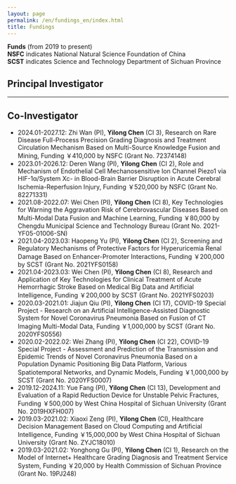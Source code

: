 ```yaml
---
layout: page
permalink: /en/fundings_en/index.html
title: Fundings
---
```


**Funds** (from 2019 to present)<br>
**NSFC** indicates National Natural Science Foundation of China<br>
**SCST** indicates Science and Technology Department of Sichuan Province
<br>
## Principal Investigator


---
## Co-Investigator
- 2024.01-2027.12: Zhi Wan (PI), **Yilong Chen** (CI 3), Research on Rare Disease Full-Process Precision Grading Diagnosis and Treatment Circulation Mechanism Based on Multi-Source Knowledge Fusion and Mining, Funding ￥410,000 by NSFC (Grant No. 72374148)
- 2023.01-2026.12: Deren Wang (PI), **Yilong Chen** (CI 2), Role and Mechanism of Endothelial Cell Mechanosensitive Ion Channel Piezo1 via HIF-1α/System Xc- in Blood-Brain Barrier Disruption in Acute Cerebral Ischemia-Reperfusion Injury, Funding ￥520,000 by NSFC (Grant No. 82271331)
- 2021.08-2022.07: Wei Chen (PI), **Yilong Chen** (CI 8), Key Technologies for Warning the Aggravation Risk of Cerebrovascular Diseases Based on Multi-Modal Data Fusion and Machine Learning, Funding ￥80,000 by Chengdu Municipal Science and Technology Bureau (Grant No. 2021-YF05-01006-SN)
- 2021.04-2023.03: Haopeng Yu (PI), **Yilong Chen** (CI 2), Screening and Regulatory Mechanisms of Protective Factors for Hyperuricemia Renal Damage Based on Enhancer-Promoter Interactions, Funding ￥200,000 by SCST (Grant No. 2021YFS0158)
- 2021.04-2023.03: Wei Chen (PI), **Yilong Chen** (CI 8), Research and Application of Key Technologies for Clinical Treatment of Acute Hemorrhagic Stroke Based on Medical Big Data and Artificial Intelligence, Funding ￥200,000 by SCST (Grant No. 2021YFS0203)
- 2020.03-2021.01: Jiajun Qiu (PI), **Yilong Chen** (CI 17), COVID-19 Special Project - Research on an Artificial Intelligence-Assisted Diagnostic System for Novel Coronavirus Pneumonia Based on Fusion of CT Imaging Multi-Modal Data, Funding ￥1,000,000 by SCST (Grant No. 2020YFS0556)
- 2020.02-2022.02: Wei Zhang (PI), **Yilong Chen** (CI 22), COVID-19 Special Project - Assessment and Prediction of the Transmission and Epidemic Trends of Novel Coronavirus Pneumonia Based on a Population Dynamic Positioning Big Data Platform, Various Spatiotemporal Networks, and Dynamic Models, Funding ￥1,000,000 by SCST (Grant No. 2020YFS0007)
- 2019.12-2024.11: Yue Fang (PI), **Yilong Chen** (CI 13), Development and Evaluation of a Rapid Reduction Device for Unstable Pelvic Fractures, Funding ￥500,000 by West China Hospital of Sichuan University (Grant No. 2019HXFH007)
- 2019.03-2021.02: Xiaoxi Zeng (PI), **Yilong Chen** (CI), Healthcare Decision Management Based on Cloud Computing and Artificial Intelligence, Funding ￥15,000,000 by West China Hospital of Sichuan University (Grant No. ZYJC18010)
- 2019.03-2021.02: Yonghong Gu (PI), **Yilong Chen** (CI 1), Research on the Model of Internet+ Healthcare Grading Diagnosis and Treatment Service System, Funding ￥20,000 by Health Commission of Sichuan Province (Grant No. 19PJ248)
<br>